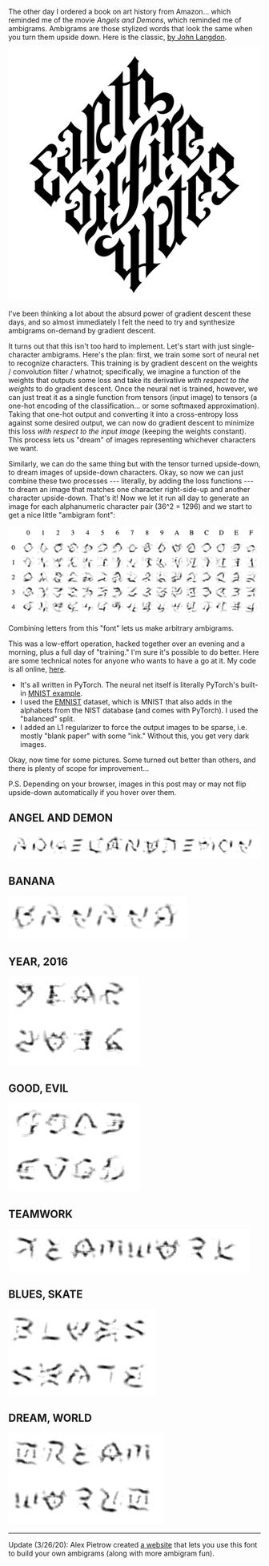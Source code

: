The other day I ordered a book on art history from Amazon... which reminded me
of the movie _Angels and Demons_, which reminded me of ambigrams. Ambigrams are
those stylized words that look the same when you turn them upside down. Here is
the classic, [by John
Langdon](http://www.johnlangdon.net/works/angels-demons/).

![earth air fire water](static/ambigrams/langdon.png)

I've been thinking a lot about the absurd power of gradient descent these days,
and so almost immediately I felt the need to try and synthesize ambigrams
on-demand by gradient descent.

It turns out that this isn't too hard to implement. Let's start with just
single-character ambigrams. Here's the plan: first, we train some sort of
neural net to recognize characters. This training is by gradient descent on the
weights / convolution filter / whatnot; specifically, we imagine a function of
the weights that outputs some loss and take its derivative _with respect to the
weights_ to do gradient descent. Once the neural net is trained, however, we
can just treat it as a single function from tensors (input image) to tensors (a
one-hot encoding of the classification... or some softmaxed approximation).
Taking that one-hot output and converting it into a cross-entropy loss against
some desired output, we can now do gradient descent to minimize this loss _with
respect to the input image_ (keeping the weights constant). This process lets
us "dream" of images representing whichever characters we want.

Similarly, we can do the same thing but with the tensor turned upside-down, to
dream images of upside-down characters. Okay, so now we can just combine these
two processes --- literally, by adding the loss functions --- to dream an image
that matches one character right-side-up and another character upside-down.
That's it! Now we let it run all day to generate an image for each alphanumeric
character pair (36^2 = 1296) and we start to get a nice little "ambigram font":

![grid](static/ambigrams/grid.png)

Combining letters from this "font" lets us make arbitrary ambigrams.

This was a low-effort operation, hacked together over an evening and a morning,
plus a full day of "training." I'm sure it's possible to do better. Here are
some technical notes for anyone who wants to have a go at it. My code is all
online, [here](https://github.com/kach/neural-ambigrams).
* It's all written in PyTorch. The neural net itself is literally PyTorch's
  built-in [MNIST
  example](https://github.com/pytorch/examples/tree/master/mnist).
* I used the [EMNIST](https://www.nist.gov/node/1298471/emnist-dataset)
  dataset, which is MNIST that also adds in the alphabets from the NIST
  database (and comes with PyTorch). I used the "balanced" split.
* I added an L1 regularizer to force the output images to be sparse, i.e.
  mostly "blank paper" with some "ink." Without this, you get very dark images.

Okay, now time for some pictures. Some turned out better than others, and there
is plenty of scope for improvement...

P.S. Depending on your browser, images in this post may or may not flip
upside-down automatically if you hover over them.

<style>
img {
  transform: rotate(0deg);
  transition: transform 0.5s;
}

img:hover {
  transform: rotate(180deg);
  transition: transform 0.5s;
}
</style>

## ANGEL AND DEMON

![ANGEL AND DEMON](static/ambigrams/angel-and-demon.png)

## BANANA

![BANANA](static/ambigrams/banana.png)

## YEAR, 2016

![YEAR, 2016](static/ambigrams/year-2016.png)

## GOOD, EVIL

![GOOD, EVIL](static/ambigrams/good-evil.png)

## TEAMWORK

![TEAMWORK](static/ambigrams/teamwork.png)

## BLUES, SKATE

![BLUES, SKATE](static/ambigrams/blues-skate.png)

## DREAM, WORLD

![DREAM, WORLD](static/ambigrams/dream-world.png)

---

Update (3/26/20): Alex Pietrow created [a
website](https://makeambigrams.com/ambigram-generator/) that lets you use this
font to build your own ambigrams (along with more ambigram fun).
